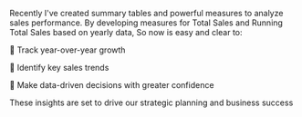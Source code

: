 Recently I've created summary tables and powerful measures to analyze  sales performance. By developing measures for Total Sales and Running Total Sales based on yearly data, So now is easy and clear to:



🔹 Track year-over-year growth

🔹 Identify key sales trends

🔹 Make data-driven decisions with greater confidence



These insights are set to drive our strategic planning and business success

